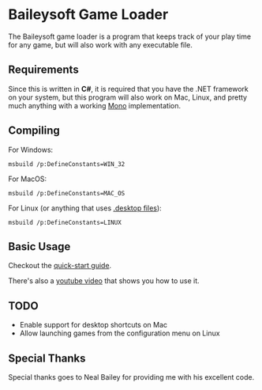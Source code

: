 # Baileysoft Game Loader

The Baileysoft game loader is a program that keeps track of your play time for any game, but will also work with any executable file.

## Requirements

Since this is written in **C#**, it is required that you have the .NET framework on your system,
but this program will also work on Mac, Linux, and pretty much anything with a working
[Mono](https://www.mono-project.com/) implementation.

## Compiling

For Windows:
```
msbuild /p:DefineConstants=WIN_32
```

For MacOS:
```
msbuild /p:DefineConstants=MAC_OS
```

For Linux (or anything that uses
[.desktop files](https://www.freedesktop.org/wiki/Specifications/desktop-entry-spec/)):
```
msbuild /p:DefineConstants=LINUX
```

## Basic Usage

Checkout the [quick-start guide](QuickStart.pdf).

There's also a [youtube video](https://youtu.be/WRSY0bcxuX0) that shows you how to use it.

## TODO

* Enable support for desktop shortcuts on Mac
* Allow launching games from the configuration menu on Linux

## Special Thanks

Special thanks goes to Neal Bailey for providing me with his excellent code.
